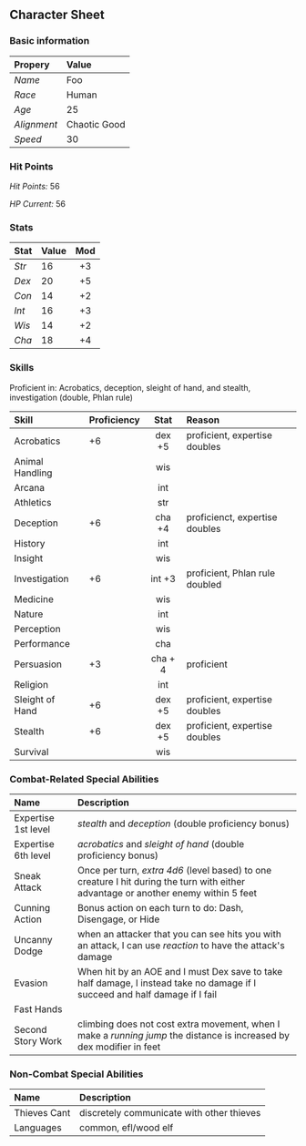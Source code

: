 ## Character Sheet

### Basic information

| Propery| Value|
|:--------|:-------|
| *Name* |  Foo   |
| *Race* | Human  |
| *Age* | 25 |
| *Alignment* | Chaotic Good | 
| *Speed*  | 30 |


### Hit Points

*Hit Points:*  56

*HP Current:*  56

### Stats

| Stat | Value | Mod  |
|:-----|:------|:------:|
| *Str* | 16 | +3 |
| *Dex* | 20 | +5   |
| *Con* | 14 | +2 |
| *Int* | 16 | +3 |
| *Wis* | 14 | +2 |
| *Cha* | 18 | +4 |


### Skills

Proficient in: Acrobatics, deception, sleight of hand, and stealth, investigation (double, Phlan rule)



|Skill | Proficiency | Stat | Reason| 
|:-----|:-----------|:-----:|:--------|
| Acrobatics        | +6 | dex +5 | proficient, expertise doubles|
| Animal Handling   |    | wis |
| Arcana            |    | int|
| Athletics         |    | str |
| Deception         | +6 | cha +4 | proficienct, expertise doubles|
| History           |    | int| |
| Insight           |    | wis | |
| Investigation     | +6 | int +3 | proficient, Phlan rule doubled|
| Medicine          |    | wis |  |
| Nature            |    | int | |
| Perception        |    | wis | |
| Performance       |    | cha | |
| Persuasion        | +3 | cha + 4 | proficient|
| Religion          |    | int | |
| Sleight of Hand   | +6 | dex +5 | proficient, expertise doubles|
| Stealth           | +6 | dex +5 | proficient, expertise doubles |
| Survival          |    | wis | |


### Combat-Related Special Abilities

| Name | Description |
|:-----|:------|
|Expertise 1st level  | *stealth* and *deception* (double proficiency bonus)| 
|Expertise 6th  level | *acrobatics* and *sleight of hand* (double proficiency bonus)| 
|Sneak Attack | Once per turn, *extra 4d6* (level based) to one creature I hit during the turn with either advantage or another enemy within 5 feet|
| Cunning Action | Bonus action on each turn to do: Dash, Disengage, or Hide|
| Uncanny Dodge | when an attacker that you can see hits you with an attack, I can  use _reaction_ to have the attack's damage|
|Evasion | When hit by an AOE and I must Dex save to take half damage, I instead take no damage if I succeed and half damage if I fail|
|Fast Hands|   | Affects _Cunning Action_. bonus action can be used for _use theives tools_ to disarm trap or lock, _sleight of hand_ check, or take the _use and object_ action.|
|Second Story Work| climbing does not cost extra movement,  when I make a _running jump_ the distance is increased by dex modifier in feet |

### Non-Combat Special Abilities

| Name | Description |
|:-----|:------|
|Thieves Cant| discretely communicate with other thieves|
|Languages | common, efl/wood elf|

